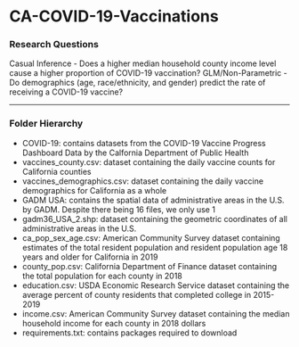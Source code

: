 # CA-COVID-19-Vaccinations

### Research Questions
Casual Inference - Does a higher median household county income level cause a higher proportion of COVID-19 vaccination?
GLM/Non-Parametric - Do demographics (age, race/ethnicity, and gender) predict the rate of receiving a COVID-19 vaccine?
___
### Folder Hierarchy
- COVID-19: contains datasets from the COVID-19 Vaccine Progress Dashboard Data by the Calfornia Department of Public Health
- vaccines_county.csv: dataset containing the daily vaccine counts for California counties
- vaccines_demographics.csv: dataset containing the daily vaccine demographics for California as a whole
- GADM USA: contains the spatial data of administrative areas in the U.S. by GADM. Despite there being 16 files, we only use 1
- gadm36_USA_2.shp: dataset containing the geometric coordinates of all administrative areas in the U.S.
- ca_pop_sex_age.csv: American Community Survey dataset containing estimates of the total resident population and resident population age 18 years and older for California in 2019
- county_pop.csv: California Department of Finance dataset containing the total population for each county in 2018
- education.csv: USDA Economic Research Service dataset containing the average percent of county residents that completed college in 2015-2019
- income.csv: American Community Survey dataset containing the median household income for each county in 2018 dollars
- requirements.txt: contains packages required to download
